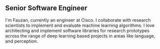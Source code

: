 ## Senior Software Engineer

I'm Fauzan, currently an engineer at Cisco. I collaborate with research scientists to implement and evaluate machine learning algorithms. I love architecting and implement software libraries for research prototypes across the range of deep learning based projects in areas like language, and perception.
